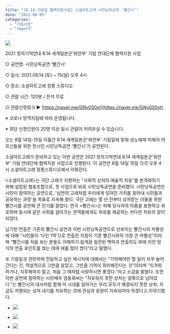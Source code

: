 ```yaml
---
title: "[8.14 기림일 협력지원사업] 소셜아트고래 시민낭독공연 ‘빨간시’"
date: "2021-08-05"
categories: 
  - "기림사업"
  - "report"
---
```


![](https://womenandwar.net/kr/wp-content/uploads/2021/08/기림제3-1_1-726x1024.png)

2021 정의기억연대 8.14 세계일본군‘위안부’ 기림 연대단체 협력지원 사업

○ 공연명: 시민낭독공연 ‘빨간시’

○ 일시: 2021.08.14.(토) ~ 15(일) 오후 4시

○ 장소: 소셜아트고래 정릉 스튜디오

○ 관람 시간: 120분 / 전석 무료

○ 관람신청링크 ▶ [https://naver.me/GNy0S0xt](https://naver.me/GNy0S0xt)

※ 코로나 방역지침에 따라 운영됩니다.

※ 회당 신청인원이 20명 이상 일시 관람이 어려우실 수 있습니다.

오는 8월 14일-15일 이틀간 8.14 세계일본군'위안부' 기림일에 맞춰 성노예제 피해자 어르신들을 위한 헌시인 시민낭독공연 '빨간시'가 공연된다.

소셜아트고래가 준비하고 있는 이번 공연은 2021 정의기억연대 8.14 세계일본군'위안부' 기림 연대단체 협력지원 사업으로 진행된다. 이 공연은 8월 14일 15일 각각 오후 4시 소셜아트고래 정릉스튜디오에서 이뤄진다.

<소셜아트고래>는 극단 고래가 지향하는 “사회적 상처의 예술적 치유”를 본격화하기 위해 설립된 협동조합으로, 첫 사업으로 바로 시민낭독공연을 준비했다. 시민낭독공연은 시민이 참여하는 공연으로, '심연의 고래처럼 우리에게 잊혀진 가치를 찾아내 시민들과 공유하는 과정'을 목표로 지속해 왔다. 극단 고래는 몇 년 전부터 상처받는 이들을 위한 빨간시를 공연해 큰 인기를 끌었다. 연극 <빨간시>는 피해 당사자의 아픔을 표현하고 위로하며 동시에 같은 사회를 살아가는 관객들에게도 위로를 제공하는 커다란 치유의 장이 되었다.

남기헌 연출은 기존의 빨간시 공연과 이번 시민낭독공연으로 선보이는 빨간시의 차별성에 대해 “시민들이 ‘다인 1역’으로 연출한 지점이 기존 빨간시와의 가장 큰 차별성”이라며 “빨간시를 처음 보는 분들도 이해하기 쉽게끔 일관된 맥락과 연출의도 위에 이런 방식의 연출 포인트를 얹는 데에 애를 많이 썼다”라고 말했다.

또 기림일과 관련하여 전달하고 싶은 메시지에 대해서는 “기억해야만 할 일이 자꾸 늘어간다는 건, 역설적으로 그만큼 살았고, 그만큼 기억이 희미해진다는 것”이라며 “지겨워하거나, 지루해하지 말고, 처음 그 때처럼 사랑하시면 좋겠다.”라고 소감을 밝혔다. 또한 이번 공연에 참여하는 시민배우 엄동휘씨는 “치유되지 못한 상처는 얼룩으로 남아있다.”는 빨간시의 대사처럼 함께 이 시대를 살아가는 우리 모두가 해결되지 못한 상처, 지금도 자행되는 상처 내기를 치유하는 것에 관심과 응원이 지속되어야 하겠다고 이야기했다.

- ![](https://womenandwar.net/kr/wp-content/uploads/2021/08/1-902x1024.jpg)
    
- ![](https://womenandwar.net/kr/wp-content/uploads/2021/08/2-904x1024.jpg)
    
- ![](https://womenandwar.net/kr/wp-content/uploads/2021/08/3-923x1024.jpg)
